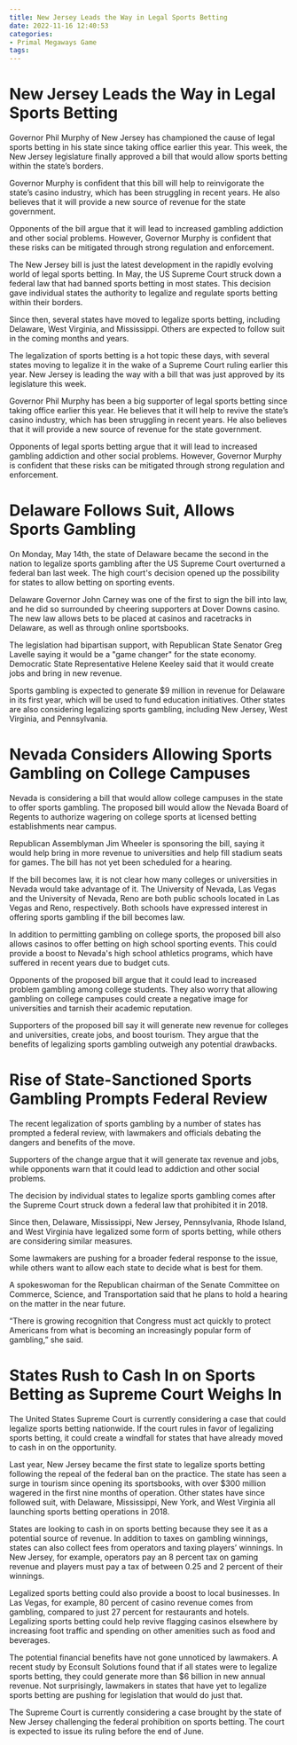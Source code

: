 ```yaml
---
title: New Jersey Leads the Way in Legal Sports Betting 
date: 2022-11-16 12:40:53
categories:
- Primal Megaways Game
tags:
---
```



#  New Jersey Leads the Way in Legal Sports Betting 

Governor Phil Murphy of New Jersey has championed the cause of legal sports betting in his state since taking office earlier this year. This week, the New Jersey legislature finally approved a bill that would allow sports betting within the state’s borders.

Governor Murphy is confident that this bill will help to reinvigorate the state’s casino industry, which has been struggling in recent years. He also believes that it will provide a new source of revenue for the state government.

Opponents of the bill argue that it will lead to increased gambling addiction and other social problems. However, Governor Murphy is confident that these risks can be mitigated through strong regulation and enforcement.

The New Jersey bill is just the latest development in the rapidly evolving world of legal sports betting. In May, the US Supreme Court struck down a federal law that had banned sports betting in most states. This decision gave individual states the authority to legalize and regulate sports betting within their borders.

Since then, several states have moved to legalize sports betting, including Delaware, West Virginia, and Mississippi. Others are expected to follow suit in the coming months and years.




The legalization of sports betting is a hot topic these days, with several states moving to legalize it in the wake of a Supreme Court ruling earlier this year. New Jersey is leading the way with a bill that was just approved by its legislature this week.

Governor Phil Murphy has been a big supporter of legal sports betting since taking office earlier this year. He believes that it will help to revive the state’s casino industry, which has been struggling in recent years. He also believes that it will provide a new source of revenue for the state government.

Opponents of legal sports betting argue that it will lead to increased gambling addiction and other social problems. However, Governor Murphy is confident that these risks can be mitigated through strong regulation and enforcement.

#  Delaware Follows Suit, Allows Sports Gambling 

On Monday, May 14th, the state of Delaware became the second in the nation to legalize sports gambling after the US Supreme Court overturned a federal ban last week. The high court's decision opened up the possibility for states to allow betting on sporting events.

 Delaware Governor John Carney was one of the first to sign the bill into law, and he did so surrounded by cheering supporters at Dover Downs casino. The new law allows bets to be placed at casinos and racetracks in Delaware, as well as through online sportsbooks.

The legislation had bipartisan support, with Republican State Senator Greg Lavelle saying it would be a "game changer" for the state economy. Democratic State Representative Helene Keeley said that it would create jobs and bring in new revenue.

Sports gambling is expected to generate $9 million in revenue for Delaware in its first year, which will be used to fund education initiatives. Other states are also considering legalizing sports gambling, including New Jersey, West Virginia, and Pennsylvania.

#  Nevada Considers Allowing Sports Gambling on College Campuses 

Nevada is considering a bill that would allow college campuses in the state to offer sports gambling. The proposed bill would allow the Nevada Board of Regents to authorize wagering on college sports at licensed betting establishments near campus.

Republican Assemblyman Jim Wheeler is sponsoring the bill, saying it would help bring in more revenue to universities and help fill stadium seats for games. The bill has not yet been scheduled for a hearing.

If the bill becomes law, it is not clear how many colleges or universities in Nevada would take advantage of it. The University of Nevada, Las Vegas and the University of Nevada, Reno are both public schools located in Las Vegas and Reno, respectively. Both schools have expressed interest in offering sports gambling if the bill becomes law.

In addition to permitting gambling on college sports, the proposed bill also allows casinos to offer betting on high school sporting events. This could provide a boost to Nevada's high school athletics programs, which have suffered in recent years due to budget cuts.

Opponents of the proposed bill argue that it could lead to increased problem gambling among college students. They also worry that allowing gambling on college campuses could create a negative image for universities and tarnish their academic reputation.

Supporters of the proposed bill say it will generate new revenue for colleges and universities, create jobs, and boost tourism. They argue that the benefits of legalizing sports gambling outweigh any potential drawbacks.

#  Rise of State-Sanctioned Sports Gambling Prompts Federal Review 

The recent legalization of sports gambling by a number of states has prompted a federal review, with lawmakers and officials debating the dangers and benefits of the move.

Supporters of the change argue that it will generate tax revenue and jobs, while opponents warn that it could lead to addiction and other social problems.

The decision by individual states to legalize sports gambling comes after the Supreme Court struck down a federal law that prohibited it in 2018.

Since then, Delaware, Mississippi, New Jersey, Pennsylvania, Rhode Island, and West Virginia have legalized some form of sports betting, while others are considering similar measures.

Some lawmakers are pushing for a broader federal response to the issue, while others want to allow each state to decide what is best for them.

A spokeswoman for the Republican chairman of the Senate Committee on Commerce, Science, and Transportation said that he plans to hold a hearing on the matter in the near future.

“There is growing recognition that Congress must act quickly to protect Americans from what is becoming an increasingly popular form of gambling,” she said.

#  States Rush to Cash In on Sports Betting as Supreme Court Weighs In

The United States Supreme Court is currently considering a case that could legalize sports betting nationwide. If the court rules in favor of legalizing sports betting, it could create a windfall for states that have already moved to cash in on the opportunity.

Last year, New Jersey became the first state to legalize sports betting following the repeal of the federal ban on the practice. The state has seen a surge in tourism since opening its sportsbooks, with over $300 million wagered in the first nine months of operation. Other states have since followed suit, with Delaware, Mississippi, New York, and West Virginia all launching sports betting operations in 2018.

States are looking to cash in on sports betting because they see it as a potential source of revenue. In addition to taxes on gambling winnings, states can also collect fees from operators and taxing players’ winnings. In New Jersey, for example, operators pay an 8 percent tax on gaming revenue and players must pay a tax of between 0.25 and 2 percent of their winnings.

Legalized sports betting could also provide a boost to local businesses. In Las Vegas, for example, 80 percent of casino revenue comes from gambling, compared to just 27 percent for restaurants and hotels. Legalizing sports betting could help revive flagging casinos elsewhere by increasing foot traffic and spending on other amenities such as food and beverages.

The potential financial benefits have not gone unnoticed by lawmakers. A recent study by Econsult Solutions found that if all states were to legalize sports betting, they could generate more than $6 billion in new annual revenue. Not surprisingly, lawmakers in states that have yet to legalize sports betting are pushing for legislation that would do just that.

The Supreme Court is currently considering a case brought by the state of New Jersey challenging the federal prohibition on sports betting. The court is expected to issue its ruling before the end of June.